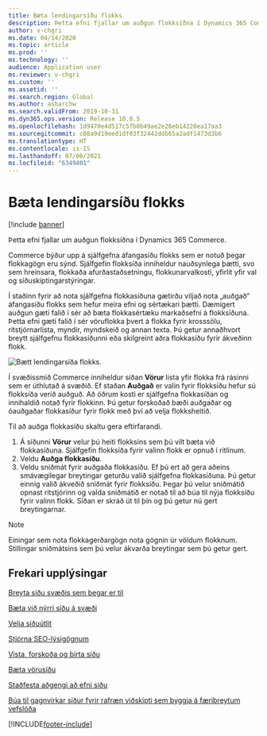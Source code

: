 ```yaml
---
title: Bæta lendingarsíðu flokks
description: Þetta efni fjallar um auðgun flokksíðna í Dynamics 365 Commerce.
author: v-chgri
ms.date: 04/14/2020
ms.topic: article
ms.prod: ''
ms.technology: ''
audience: Application user
ms.reviewer: v-chgri
ms.custom: ''
ms.assetid: ''
ms.search.region: Global
ms.author: asharchw
ms.search.validFrom: 2019-10-31
ms.dyn365.ops.version: Release 10.0.5
ms.openlocfilehash: 1d9470e4d517c5fb0b49ae2e26eb14220ea17aa3
ms.sourcegitcommit: c08a9d19eed1df03f32442ddb65a2adf1473d3b6
ms.translationtype: HT
ms.contentlocale: is-IS
ms.lasthandoff: 07/06/2021
ms.locfileid: "6349401"
---
```

# <a name="enrich-a-category-landing-page"></a>Bæta lendingarsíðu flokks

[!include [banner](includes/banner.md)]

Þetta efni fjallar um auðgun flokksíðna í Dynamics 365 Commerce.

Commerce býður upp á sjálfgefna áfangasíðu flokks sem er notuð þegar flokkagögn eru sýnd. Sjálfgefin flokksíða inniheldur nauðsynlega þætti, svo sem hreinsara, flokkaða afurðastaðsetningu, flokkunarvalkosti, yfirlit yfir val og síðuskiptingarstýringar. 

Í staðinn fyrir að nota sjálfgefna flokkasíðuna gætirðu viljað nota „auðgað“ áfangasíðu flokks sem hefur meira efni og sértækari þætti. Dæmigert auðgun gæti falið í sér að bæta flokkasértæku markaðsefni á flokksíðuna. Þetta efni gæti falið í sér vöruflokka þvert á flokka fyrir krosssölu, ritstjórnarlista, myndir, myndskeið og annan texta. Þú getur annaðhvort breytt sjálfgefnu flokkasíðunni eða skilgreint aðra flokkasíðu fyrir ákveðinn flokk.

![Bætt lendingarsíða flokks.](./media/CategoryLandingPages.png)

Í svæðissmið Commerce inniheldur síðan **Vörur** lista yfir flokka frá rásinni sem er úthlutað á svæðið. Ef staðan **Auðgað** er valin fyrir flokksíðu hefur sú flokksíða verið auðguð. Að öðrum kosti er sjálfgefna flokkasíðan og innihaldið notað fyrir flokkinn. Þú getur forskoðað bæði auðgaðar og óauðgaðar flokkasíður fyrir flokk með því að velja flokksheitið.

Til að auðga flokkasíðu skaltu gera eftirfarandi.

1. Á síðunni **Vörur** velur þú heiti flokksins sem þú vilt bæta við flokkasíðuna. Sjálfgefin flokksíða fyrir valinn flokk er opnuð í ritlinum.
2. Veldu **Auðga flokkasíðu**.
3. Veldu sniðmát fyrir auðgaða flokkasíðu. Ef þú ert að gera aðeins smávægilegar breytingar geturðu valið sjálfgefna flokkasíðuna. Þú getur einnig valið ákveðið sniðmát fyrir flokksíðu. Þegar þú velur sniðmátið opnast ritstjórinn og valda sniðmátið er notað til að búa til nýja flokksíðu fyrir valinn flokk. Síðan er skráð út til þín og þú getur nú gert breytingarnar.

> [!NOTE]
> Einingar sem nota flokkagerðargögn nota gögnin úr völdum flokknum. Stillingar sniðmátsins sem þú velur ákvarða breytingar sem þú getur gert.

## <a name="additional-resources"></a>Frekari upplýsingar

[Breyta síðu svæðis sem þegar er til](modify-existing-page.md)

[Bæta við nýrri síðu á svæði](add-new-page.md)

[Velja síðuútlit](select-page-layouts.md)

[Stjórna SEO-lýsigögnum](manage-seo-metadata.md)

[Vista, forskoða og birta síðu](save-preview-publish-page.md)

[Bæta vörusíðu](enrich-product-page.md)

[Staðfesta aðgengi að efni síðu](verify-accessibility.md)

[Búa til gagnvirkar síður fyrir rafræn viðskipti sem byggja á færibreytum vefslóða](create-dynamic-pages.md)


[!INCLUDE[footer-include](../includes/footer-banner.md)]
